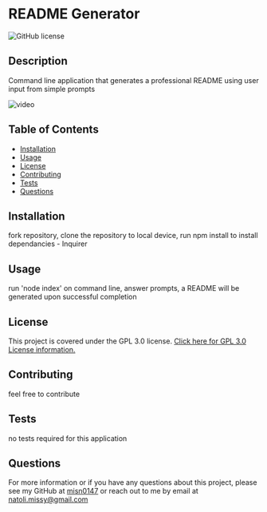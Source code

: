 # README Generator
  ![GitHub license](https://img.shields.io/badge/License-GPL%203.0-yellow.svg)
  
## Description
Command line application that generates a professional README using user input from simple prompts

![video](https://drive.google.com/file/d/1I5xzFktePMPe9_dQmth5USqmDK78JIGm/preview)


## Table of Contents
* [Installation](#Installation)
* [Usage](#Usage)
* [License](#License)
* [Contributing](#Contributing)
* [Tests](#Tests)
* [Questions](#Questions)

## Installation
fork repository, clone the repository to local device, run npm install to install dependancies - Inquirer

## Usage
run 'node index' on command line, answer prompts, a README will be generated upon successful completion

## License
This project is covered under the GPL 3.0 license.
[Click here for GPL 3.0 License information.](https://www.gnu.org/licenses/gpl-3.0.en.html)

## Contributing
feel free to contribute

## Tests
no tests required for this application

## Questions
For more information or if you have any questions about this project, please see my GitHub at [misn0147](https://github.com/misn0147) or reach out to me by email at natoli.missy@gmail.com

